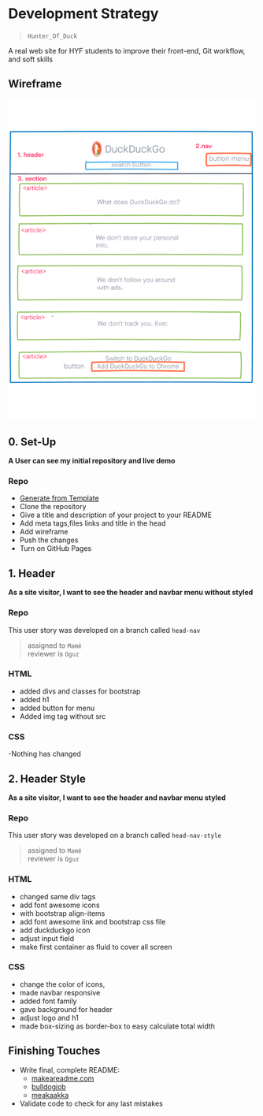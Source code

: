 # Development Strategy

> `Hunter_Of_Duck`

A real web site for HYF students to improve their front-end, Git workflow, and soft skills

## Wireframe


![wireframe](./img/duckduckwireframe.png)

## 0. Set-Up

__A User can see my initial repository and live demo__

### Repo

- [Generate from Template](https://github.com/HackYourFutureBelgium/w3-validation-template)
- Clone the repository
- Give a title and description of your project to your README
- Add meta tags,files links and title in the head
- Add wireframe
- Push the changes
- Turn on GitHub Pages

## 1. Header

__As a site visitor, I want to see the header and navbar menu without styled__

### Repo

This user story was developed on a branch called `head-nav`

> assigned to `Mamé`  
> reviewer is `Oguz`

### HTML

- added divs and classes for bootstrap 
- added h1
- added button for menu
- Added img tag without src

### CSS

-Nothing has changed

## 2. Header Style

__As a site visitor, I want to see the header and navbar menu styled__

### Repo

This user story was developed on a branch called `head-nav-style`

> assigned to `Mamé`  
> reviewer is `Oguz`

### HTML

- changed same div tags
- add font awesome icons
- with bootstrap align-items
- add font awesome link and bootstrap css file
- add duckduckgo icon
- adjust input field 
- make first container as fluid to cover all screen

### CSS

- change the color of icons,
- made navbar responsive
- added font family
- gave background for header
- adjust logo and h1
- made box-sizing as border-box to easy calculate total width

## Finishing Touches

- Write final, complete README:
  - [makeareadme.com](https://www.makeareadme.com/)
  - [bulldogjob](https://bulldogjob.com/news/449-how-to-write-a-good-readme-for-your-github-project)
  - [meakaakka](https://medium.com/@meakaakka/a-beginners-guide-to-writing-a-kickass-readme-7ac01da88ab3)
- Validate code to check for any last mistakes
